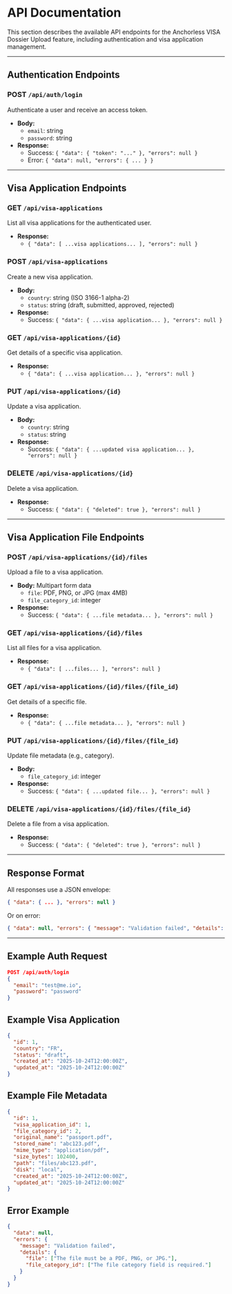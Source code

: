 # API Documentation

This section describes the available API endpoints for the Anchorless VISA Dossier Upload feature, including authentication and visa application management.

---

## Authentication Endpoints

### POST `/api/auth/login`
Authenticate a user and receive an access token.
- **Body:**
  - `email`: string
  - `password`: string
- **Response:**
  - Success: `{ "data": { "token": "..." }, "errors": null }`
  - Error: `{ "data": null, "errors": { ... } }`

---

## Visa Application Endpoints

### GET `/api/visa-applications`
List all visa applications for the authenticated user.
- **Response:**
  - `{ "data": [ ...visa applications... ], "errors": null }`

### POST `/api/visa-applications`
Create a new visa application.
- **Body:**
  - `country`: string (ISO 3166-1 alpha-2)
  - `status`: string (draft, submitted, approved, rejected)
- **Response:**
  - Success: `{ "data": { ...visa application... }, "errors": null }`

### GET `/api/visa-applications/{id}`
Get details of a specific visa application.
- **Response:**
  - `{ "data": { ...visa application... }, "errors": null }`

### PUT `/api/visa-applications/{id}`
Update a visa application.
- **Body:**
  - `country`: string
  - `status`: string
- **Response:**
  - Success: `{ "data": { ...updated visa application... }, "errors": null }`

### DELETE `/api/visa-applications/{id}`
Delete a visa application.
- **Response:**
  - Success: `{ "data": { "deleted": true }, "errors": null }`

---

## Visa Application File Endpoints

### POST `/api/visa-applications/{id}/files`
Upload a file to a visa application.
- **Body:** Multipart form data
  - `file`: PDF, PNG, or JPG (max 4MB)
  - `file_category_id`: integer
- **Response:**
  - Success: `{ "data": { ...file metadata... }, "errors": null }`

### GET `/api/visa-applications/{id}/files`
List all files for a visa application.
- **Response:**
  - `{ "data": [ ...files... ], "errors": null }`

### GET `/api/visa-applications/{id}/files/{file_id}`
Get details of a specific file.
- **Response:**
  - `{ "data": { ...file metadata... }, "errors": null }`

### PUT `/api/visa-applications/{id}/files/{file_id}`
Update file metadata (e.g., category).
- **Body:**
  - `file_category_id`: integer
- **Response:**
  - Success: `{ "data": { ...updated file... }, "errors": null }`

### DELETE `/api/visa-applications/{id}/files/{file_id}`
Delete a file from a visa application.
- **Response:**
  - Success: `{ "data": { "deleted": true }, "errors": null }`

---

## Response Format
All responses use a JSON envelope:
```json
{ "data": { ... }, "errors": null }
```
Or on error:
```json
{ "data": null, "errors": { "message": "Validation failed", "details": { ... } } }
```

---

## Example Auth Request
```json
POST /api/auth/login
{
  "email": "test@me.io",
  "password": "password"
}
```

## Example Visa Application
```json
{
  "id": 1,
  "country": "FR",
  "status": "draft",
  "created_at": "2025-10-24T12:00:00Z",
  "updated_at": "2025-10-24T12:00:00Z"
}
```

## Example File Metadata
```json
{
  "id": 1,
  "visa_application_id": 1,
  "file_category_id": 2,
  "original_name": "passport.pdf",
  "stored_name": "abc123.pdf",
  "mime_type": "application/pdf",
  "size_bytes": 102400,
  "path": "files/abc123.pdf",
  "disk": "local",
  "created_at": "2025-10-24T12:00:00Z",
  "updated_at": "2025-10-24T12:00:00Z"
}
```

## Error Example
```json
{
  "data": null,
  "errors": {
    "message": "Validation failed",
    "details": {
      "file": ["The file must be a PDF, PNG, or JPG."],
      "file_category_id": ["The file category field is required."]
    }
  }
}
```
